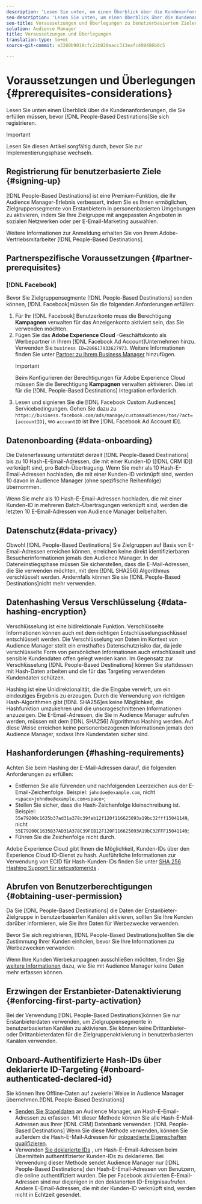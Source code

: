 ```yaml
---
description: 'Lesen Sie unten, um einen Überblick über die Kundenanforderungen zu erhalten, die Sie erfüllen müssen, bevor Sie sich für benutzerbasierte Ziele registrieren.  '
seo-description: 'Lesen Sie unten, um einen Überblick über die Kundenanforderungen zu erhalten, die Sie erfüllen müssen, bevor Sie sich für benutzerbasierte Ziele registrieren.  '
seo-title: Voraussetzungen und Überlegungen zu benutzerbasierten Zielen
solution: Audience Manager
title: Voraussetzungen und Überlegungen
translation-type: tm+mt
source-git-commit: a3380b9019cfc22b020aacc313eafc409486b0c5

---
```



# Voraussetzungen und Überlegungen {#prerequisites-considerations}

Lesen Sie unten einen Überblick über die Kundenanforderungen, die Sie erfüllen müssen, bevor [!DNL People-Based Destinations]Sie sich registrieren.

>[!IMPORTANT]
> Lesen Sie diesen Artikel sorgfältig durch, bevor Sie zur Implementierungsphase wechseln.

## Registrierung für benutzerbasierte Ziele {#signing-up}

[!DNL People-Based Destinations] ist eine Premium-Funktion, die Ihr Audience Manager-Erlebnis verbessert, indem Sie es Ihnen ermöglichen, Zielgruppensegmente von Erstanbietern in personenbasierten Umgebungen zu aktivieren, indem Sie Ihre Zielgruppe mit angepassten Angeboten in sozialen Netzwerken oder per E-Email-Marketing auswählen.

Weitere Informationen zur Anmeldung erhalten Sie von Ihrem Adobe-Vertriebsmitarbeiter [!DNL People-Based Destinations].

## Partnerspezifische Voraussetzungen {#partner-prerequisites}

### [!DNL Facebook]

Bevor Sie Zielgruppensegmente [!DNL People-Based Destinations] senden können, [!DNL Facebook]müssen Sie die folgenden Anforderungen erfüllen:

1. Für Ihr [!DNL Facebook] Benutzerkonto muss die Berechtigung **Kampagnen** verwalten für das Anzeigenkonto aktiviert sein, das Sie verwenden möchten.
1. Fügen Sie das **Adobe Experience Cloud** -Geschäftskonto als Werbepartner in Ihrem [!DNL Facebook Ad Account]Unternehmen hinzu. Verwenden Sie `business ID=206617933627973`. Weitere Informationen finden Sie unter [Partner zu Ihrem Business Manager](https://www.facebook.com/business/help/708679622611131) hinzufügen.
   >[!IMPORTANT]
   > Beim Konfigurieren der Berechtigungen für Adobe Experience Cloud müssen Sie die Berechtigung **Kampagnen** verwalten aktivieren. Dies ist für die [!DNL People-Based Destinations] Integration erforderlich.
1. Lesen und signieren Sie die [!DNL Facebook Custom Audiences] Servicebedingungen. Gehen Sie dazu zu `https://business.facebook.com/ads/manage/customaudiences/tos/?act=[accountID]`, wo `accountID` ist Ihre [!DNL Facebook Ad Account ID].

## Datenonboarding {#data-onboarding}

Die Datenerfassung unterstützt derzeit [!DNL People-Based Destinations] bis zu 10 Hash-E-Email-Adressen, die mit einer Kunden-ID ([!DNL CRM ID]) verknüpft sind, pro Batch-Übertragung. Wenn Sie mehr als 10 Hash-E-Email-Adressen hochladen, die mit einer Kunden-ID verknüpft sind, werden 10 davon in Audience Manager (ohne spezifische Reihenfolge) übernommen.

Wenn Sie mehr als 10 Hash-E-Email-Adressen hochladen, die mit einer Kunden-ID in mehreren Batch-Übertragungen verknüpft sind, werden die letzten 10 E-Email-Adressen von Audience Manager beibehalten.

## Datenschutz{#data-privacy}

Obwohl [!DNL People-Based Destinations] Sie Zielgruppen auf Basis von E-Email-Adressen erreichen können, erreichen keine direkt identifizierbaren Besucherinformationen jemals den Audience Manager. In der Dateneinstiegsphase müssen Sie sicherstellen, dass die E-Mail-Adressen, die Sie verwenden möchten, mit dem [!DNL SHA256] Algorithmus verschlüsselt werden. Andernfalls können Sie sie [!DNL People-Based Destinations]nicht mehr verwenden.

## Datenhashing Versus Verschlüsselung {#data-hashing-encryption}

Verschlüsselung ist eine bidirektionale Funktion. Verschlüsselte Informationen können auch mit dem richtigen Entschlüsselungsschlüssel entschlüsselt werden. Die Verschlüsselung von Daten im Kontext von Audience Manager stellt ein ernsthaftes Datenschutzrisiko dar, da jede verschlüsselte Form von persönlichen Informationen auch entschlüsselt und sensible Kundendaten offen gelegt werden kann. Im Gegensatz zur Verschlüsselung [!DNL People-Based Destinations] können Sie stattdessen mit Hash-Daten arbeiten und die für das Targeting verwendeten Kundendaten schützen.

Hashing ist eine Unidirektionalität, die die Eingabe verwirft, um ein eindeutiges Ergebnis zu erzeugen. Durch die Verwendung von richtigen Hash-Algorithmen gibt [!DNL SHA256]es keine Möglichkeit, die Hashfunktion umzukehren und die unscrageschnittenen Informationen anzuzeigen. Die E-Email-Adressen, die Sie in Audience Manager aufrufen werden, müssen mit dem [!DNL SHA256] Algorithmus Hashing werden. Auf diese Weise erreichen keine personenbezogenen Informationen jemals den Audience Manager, sodass Ihre Kundendaten sicher sind.

## Hashanforderungen {#hashing-requirements}

Achten Sie beim Hashing der E-Mail-Adressen darauf, die folgenden Anforderungen zu erfüllen:

* Entfernen Sie alle führenden und nachfolgenden Leerzeichen aus der E-Email-Zeichenfolge. Beispiel: `johndoe@example.com`, nicht `<space>johndoe@example.com<space>`;
* Stellen Sie sicher, dass die Hash-Zeichenfolge kleinschreibung ist. Beispiel: `55e79200c1635b37ad31a378c39feb12f120f116625093a19bc32fff15041149`, nicht `55E79200C1635B37AD31A378C39FEB12F120F116625093A19bC32FFF15041149`;
* Führen Sie die Zeichenfolge nicht durch.

Adobe Experience Cloud gibt Ihnen die Möglichkeit, Kunden-IDs über den Experience Cloud ID-Dienst zu hash. Ausführliche Informationen zur Verwendung von ECID für Hash-Kunden-IDs finden Sie unter [SHA 256 Hashing Support für setcustomerids](https://docs.adobe.com/content/help/en/id-service/using/reference/hashing-support.html) .

## Abrufen von Benutzerberechtigungen {#obtaining-user-permission}

Da Sie [!DNL People-Based Destinations] die Daten der Erstanbieter-Zielgruppe in benutzerbasierten Kanälen aktivieren, sollten Sie Ihre Kunden darüber informieren, wie Sie ihre Daten für Werbezwecke verwenden.

Bevor Sie sich registrieren, [!DNL People-Based Destinations]sollten Sie die Zustimmung Ihrer Kunden einholen, bevor Sie Ihre Informationen zu Werbezwecken verwenden.

Wenn Ihre Kunden Werbekampagnen ausschließen möchten, finden [Sie weitere Informationen](../../overview/data-security-and-privacy/opt-out-management.md) dazu, wie Sie mit Audience Manager keine Daten mehr erfassen können.

## Erzwingen der Erstanbieter-Datenaktivierung {#enforcing-first-party-activation}

Bei der Verwendung [!DNL People-Based Destinations]können Sie nur Erstanbieterdaten verwenden, um Zielgruppensegmente in benutzerbasierten Kanälen zu aktivieren. Sie können keine Drittanbieter- oder Drittanbieterdaten für die Zielgruppenaktivierung in benutzerbasierten Kanälen verwenden.

## Onboard-Authentifizierte Hash-IDs über deklarierte ID-Targeting {#onboard-authenticated-declared-id}

Sie können Ihre Offline-Daten auf zweierlei Weise in Audience Manager übernehmen.[!DNL People-Based Destinations]

* [Senden Sie Stapeldaten](../../integration/sending-audience-data/batch-data-transfer-explained/batch-data-transfer-overview.md) an Audience Manager, um Hash-E-Email-Adressen zu erfassen. Mit dieser Methode können Sie alle Hash-E-Mail-Adressen aus Ihrer [!DNL CRM] Datenbank verwenden. [!DNL People-Based Destinations] Wenn Sie diese Methode verwenden, können Sie außerdem die Hash-E-Mail-Adressen für [onboardierte Eigenschaften qualifizieren](../traits/trait-qualification-reference.md).
* Verwenden [Sie deklarierte IDs](../declared-ids.md) , um Hash-E-Email-Adressen beim Übermitteln authentifizierter Kunden-IDs zu deklarieren. Bei Verwendung dieser Methode sendet Audience Manager nur [!DNL People-Based Destinations] den Hash-E-Email-Adressen von Benutzern, die online authentifiziert wurden. Die per Facebook aktivierten E-Email-Adressen sind nur diejenigen in den deklarierten ID-Ereignisaufrufen. Andere E-Email-Adressen, die mit der Kunden-ID verknüpft sind, werden nicht in Echtzeit gesendet.
